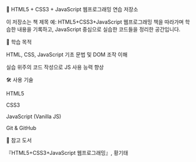 📘 HTML5 + CSS3 + JavaScript 웹프로그래밍 연습 저장소

이 저장소는 책 제목 예: HTML5+CSS3+JavaScript 웹프로그래밍
 책을 따라가며 학습한 내용을 기록하고, JavaScript 중심으로 실습한 코드들을 정리한 공간입니다.

📌 학습 목적

HTML, CSS, JavaScript 기초 문법 및 DOM 조작 이해

실습 위주의 코드 작성으로 JS 사용 능력 향상

🛠️ 사용 기술

HTML5

CSS3

JavaScript (Vanilla JS)

Git & GitHub

📖 참고 도서

『HTML5+CSS3+JavaScript 웹프로그래밍』, 황기태
